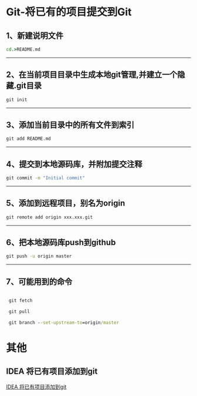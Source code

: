 

# Git-将已有的项目提交到Git


## 1、新建说明文件

```cmd
cd.>README.md
```

--- 

## 2、在当前项目目录中生成本地git管理,并建立一个隐藏.git目录

```cmd
git init
```

---

## 3、添加当前目录中的所有文件到索引

```cmd
git add README.md
```

---

## 4、提交到本地源码库，并附加提交注释

```cmd
git commit -m "Initial commit"
```

---

## 5、添加到远程项目，别名为origin

```cmd
git remote add origin xxx.xxx.git
```

---

## 6、把本地源码库push到github

```cmd
git push -u origin master
```

---
 
## 7、可能用到的命令
```cmd

 git fetch 
 
 git pull
 
 git branch --set-upstream-to=origin/master

```

# 其他

## IDEA 将已有项目添加到git

[IDEA 将已有项目添加到git](https://www.cnblogs.com/rongguang/p/5516300.html)